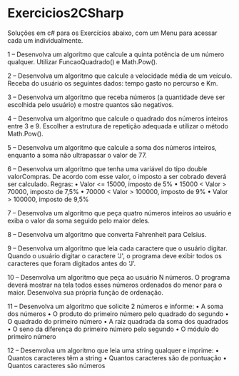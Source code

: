 # Exercicios2CSharp
Soluções em c# para os Exercícios abaixo, com um Menu para acessar cada um individualmente.

1 – Desenvolva um algoritmo que calcule a quinta potência de um número qualquer. Utilizar
FuncaoQuadrado() e Math.Pow().

2 – Desenvolva um algoritmo que calcule a velocidade média de um veículo. Receba do usuário os
seguintes dados: tempo gasto no percurso e Km.

3 – Desenvolva um algoritmo que receba números (a quantidade deve ser escolhida pelo usuário) e
mostre quantos são negativos.

4 – Desenvolva um algoritmo que calcule o quadrado dos números inteiros entre 3 e 9. Escolher a
estrutura de repetição adequada e utilizar o método Math.Pow().

5 – Desenvolva um algoritmo que calcule a soma dos números inteiros, enquanto a soma não
ultrapassar o valor de 77.

6 – Desenvolva um algoritmo que tenha uma variável do tipo double valorCompras. De acordo com
esse valor, o imposto a ser cobrado deverá ser calculado. Regras:
• Valor <= 15000, imposto de 5%
• 15000 < Valor > 70000, imposto de 7,5%
• 70000 < Valor > 100000, imposto de 9%
• Valor > 100000, imposto de 9,5%

7 – Desenvolva um algoritmo que peça quatro números inteiros ao usuário e exiba o valor da soma
seguido pelo maior deles.

8 – Desenvolva um algoritmo que converta Fahrenheit para Celsius.

9 – Desenvolva um algoritmo que leia cada caractere que o usuário digitar. Quando o usuário digitar
o caractere 'J', o programa deve exibir todos os caracteres que foram digitados antes do ‘J’.

10 – Desenvolva um algoritmo que peça ao usuário N números. O programa deverá mostrar na tela
todos esses números ordenados do menor para o maior. Desenvolva sua própria função de
ordenação.

11 – Desenvolva um algoritmo que solicite 2 números e informe:
• A soma dos números
• O produto do primeiro número pelo quadrado do segundo
• O quadrado do primeiro número
• A raiz quadrada da soma dos quadrados
• O seno da diferença do primeiro número pelo segundo
• O módulo do primeiro número

12 – Desenvolva um algoritmo que leia uma string qualquer e imprime:
• Quantos caracteres têm a string
• Quantos caracteres são de pontuação
• Quantos caracteres são números

